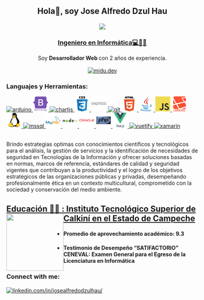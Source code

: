 <h2 align="center">Hola👋, soy Jose Alfredo Dzul Hau</h2>

  <p align="center" width="300" dir="auto">
    <a target="_blank" rel="noopener noreferrer" href="https://user-images.githubusercontent.com/1561955/106762302-fda9de00-6635-11eb-99be-3ef744e60c0e.png">
       <img align="center" width="200" src="https://user-images.githubusercontent.com/70233261/150722910-3c8e82e7-e35c-43b4-a96f-08e2d1246c88.png" style="max-width: 100%;">
       <h3 align="center">Ingeniero en Informática💻👨‍💻</h3>
    </a>
 </p>
 
 <p align="center" dir="auto">
  <font style="vertical-align: inherit;">
    <font style="vertical-align: inherit;">Soy </font>
  </font>
  <strong>
    <font style="vertical-align: inherit;">
      <font style="vertical-align: inherit;">Desarrollador Web</font>
    </font>
 </strong>
 <font style="vertical-align: inherit;">
    <font style="vertical-align: inherit;"> con 2 años de experiencia. </font>
   
   <p align="center" dir="auto">
     <a href="https://linkedin.com/in/linkedin.com/in/josealfredodzulhau/" rel="nofollow">
       <img align="center" src="https://cdn-icons-png.flaticon.com/512/174/174857.png" alt="midu.dev" height="28px" width="28px" data-canonical-   src="https://cdn.jsdelivr.net/npm/simple-icons@3.0.1/icons/instagram.svg" style="max-width: 100%;"> 
    </a>
  </p>
   
<div>
   <h3 align="left">Languajes y Herramientas:</h3>
    <p align="left"> <a href="https://www.arduino.cc/" target="_blank" rel="noreferrer"> <img src="https://cdn.worldvectorlogo.com/logos/arduino-1.svg" alt="arduino" width="40" height="40"/> </a> <a href="https://getbootstrap.com" target="_blank" rel="noreferrer"> <img src="https://raw.githubusercontent.com/devicons/devicon/master/icons/bootstrap/bootstrap-plain-wordmark.svg" alt="bootstrap" width="40" height="40"/> </a> <a href="https://www.chartjs.org" target="_blank" rel="noreferrer"> <img src="https://www.chartjs.org/media/logo-title.svg" alt="chartjs" width="40" height="40"/> </a> <a href="https://www.w3schools.com/css/" target="_blank" rel="noreferrer"> <img src="https://raw.githubusercontent.com/devicons/devicon/master/icons/css3/css3-original-wordmark.svg" alt="css3" width="40" height="40"/> </a> <a href="https://expressjs.com" target="_blank" rel="noreferrer"> <img src="https://raw.githubusercontent.com/devicons/devicon/master/icons/express/express-original-wordmark.svg" alt="express" width="40" height="40"/> </a> <a href="https://git-scm.com/" target="_blank" rel="noreferrer"> <img src="https://www.vectorlogo.zone/logos/git-scm/git-scm-icon.svg" alt="git" width="40" height="40"/> </a> <a href="https://www.w3.org/html/" target="_blank" rel="noreferrer"> <img src="https://raw.githubusercontent.com/devicons/devicon/master/icons/html5/html5-original-wordmark.svg" alt="html5" width="40" height="40"/> </a> <a href="https://www.java.com" target="_blank" rel="noreferrer"> <img src="https://raw.githubusercontent.com/devicons/devicon/master/icons/java/java-original.svg" alt="java" width="40" height="40"/> </a> <a href="https://developer.mozilla.org/en-US/docs/Web/JavaScript" target="_blank" rel="noreferrer"> <img src="https://raw.githubusercontent.com/devicons/devicon/master/icons/javascript/javascript-original.svg" alt="javascript" width="40" height="40"/> </a> <a href="https://laravel.com/" target="_blank" rel="noreferrer"> <img src="https://raw.githubusercontent.com/devicons/devicon/master/icons/laravel/laravel-plain-wordmark.svg" alt="laravel" width="40" height="40"/> </a> <a href="https://www.linux.org/" target="_blank" rel="noreferrer"> <img src="https://raw.githubusercontent.com/devicons/devicon/master/icons/linux/linux-original.svg" alt="linux" width="40" height="40"/> </a> <a href="https://www.microsoft.com/en-us/sql-server" target="_blank" rel="noreferrer"> <img src="https://www.svgrepo.com/show/303229/microsoft-sql-server-logo.svg" alt="mssql" width="40" height="40"/> </a> <a href="https://www.mysql.com/" target="_blank" rel="noreferrer"> <img src="https://raw.githubusercontent.com/devicons/devicon/master/icons/mysql/mysql-original-wordmark.svg" alt="mysql" width="40" height="40"/> </a> <a href="https://nodejs.org" target="_blank" rel="noreferrer"> <img src="https://raw.githubusercontent.com/devicons/devicon/master/icons/nodejs/nodejs-original-wordmark.svg" alt="nodejs" width="40" height="40"/> </a> <a href="https://www.oracle.com/" target="_blank" rel="noreferrer"> <img src="https://raw.githubusercontent.com/devicons/devicon/master/icons/oracle/oracle-original.svg" alt="oracle" width="40" height="40"/> </a> <a href="https://www.php.net" target="_blank" rel="noreferrer"> <img src="https://raw.githubusercontent.com/devicons/devicon/master/icons/php/php-original.svg" alt="php" width="40" height="40"/> </a> <a href="https://vuejs.org/" target="_blank" rel="noreferrer"> <img src="https://raw.githubusercontent.com/devicons/devicon/master/icons/vuejs/vuejs-original-wordmark.svg" alt="vuejs" width="40" height="40"/> </a> <a href="https://vuetifyjs.com/en/" target="_blank" rel="noreferrer"> <img src="https://bestofjs.org/logos/vuetify.svg" alt="vuetify" width="40" height="40"/> </a> <a href="https://dotnet.microsoft.com/apps/xamarin" target="_blank" rel="noreferrer"> <img src="https://raw.githubusercontent.com/detain/svg-logos/780f25886640cef088af994181646db2f6b1a3f8/svg/xamarin.svg" alt="xamarin" width="40" height="40"/> </a> </p>
</div>
 </font>
  <BR>
 <font style="vertical-align: inherit;"> Brindo estrategias optimas con conocimientos científicos y tecnológicos para el análisis, la gestión de servicios y la identificación de     necesidades de seguridad en Tecnologías de la Información y ofrecer soluciones basadas en normas, marcos de referencia, estándares de calidad y seguridad vigentes que           contribuyan a la productividad y el logro de los objetivos estratégicos de las organizaciones públicas y privadas, desempeñando profesionalmente ética en un contexto             multicultural, comprometido con la sociedad y conservación del medio ambiente.
  </font>

  <h2 dir="auto">
        <a id="user-content-find-me-around-the-web--" class="anchor" aria-hidden="true" href="#find-me-around-the-web--">
                <font style="vertical-align: inherit;">
                  <font style="vertical-align: inherit;">Educación </font>
                </font>
            <g-emoji class="g-emoji" alias="earth_americas" fallback-src="https://github.githubassets.com/images/icons/emoji/unicode/1f30e.png">
                <font style="vertical-align: inherit;">
                    <font style="vertical-align: inherit;">👨‍🎓 
                    </font> 
                </font>
            </g-emoji>
            <font style="vertical-align: inherit;">
                <font style="vertical-align: inherit;">: Instituto Tecnológico Superior de Calkiní en el Estado de Campeche
                </font>
            </fond>
            <a href="https://github.com/sponsors/M0nica">
              <img align="left" width="150" height="150" src="https://user-images.githubusercontent.com/70233261/150725766-4aaf5fe2-da18-4181-80d8-20ffa2e87aab.svg" style="max-                width: 100%;">
        </a>
  </h2>
  <ul dir="auto"> 
    <li>
      <font style="vertical-align: inherit;">
        <font style="vertical-align: inherit;"><h4>Promedio de aprovechamiento académico: 9.3</h4> </font>
      </font>
    </li>
    <li>
      <font style="vertical-align: inherit;">
        <font style="vertical-align: inherit;"><h4>Testimonio de Desempeño “SATIFACTORIO” CENEVAL: Examen General para el Egreso de la Licenciatura en Informática</h4> </font>
      </font>
    </li>
 </ul>
<div>
<h3 align="left">Connect with me:</h3>
<p align="left">
<a href="https://linkedin.com/in/linkedin.com/in/josealfredodzulhau/" target="blank"><img align="center" src="https://raw.githubusercontent.com/rahuldkjain/github-profile-readme-generator/master/src/images/icons/Social/linked-in-alt.svg" alt="linkedin.com/in/josealfredodzulhau/" height="30" width="40" /></a>
</p>
</div>



    
    
<!--
**JAlfredoDzulHau/JAlfredoDzulHau** is a ✨ _special_ ✨ repository because its `README.md` (this file) appears on your GitHub profile.

Here are some ideas to get you started:

- 🔭 I’m currently working on ...
- 🌱 I’m currently learning ...
- 👯 I’m looking to collaborate on ...
- 🤔 I’m looking for help with ...
- 💬 Ask me about ...
- 📫 How to reach me: ...
- 😄 Pronouns: ...
- ⚡ Fun fact: ...
-->

